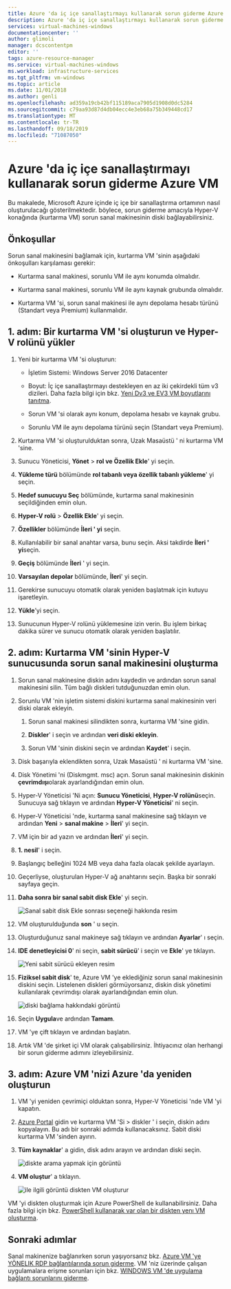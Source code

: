 ```yaml
---
title: Azure 'da iç içe sanallaştırmayı kullanarak sorun giderme Azure VM | Microsoft Docs
description: Azure 'da iç içe sanallaştırmayı kullanarak sorun giderme Azure VM
services: virtual-machines-windows
documentationcenter: ''
author: glimoli
manager: dcscontentpm
editor: ''
tags: azure-resource-manager
ms.service: virtual-machines-windows
ms.workload: infrastructure-services
ms.tgt_pltfrm: vm-windows
ms.topic: article
ms.date: 11/01/2018
ms.author: genli
ms.openlocfilehash: ad359a19cb42bf115189aca7905d1908d0dc5284
ms.sourcegitcommit: c79aa93d87d4db04ecc4e3eb68a75b349448cd17
ms.translationtype: MT
ms.contentlocale: tr-TR
ms.lasthandoff: 09/18/2019
ms.locfileid: "71087050"
---
```

# <a name="troubleshoot-a-problem-azure-vm-by-using-nested-virtualization-in-azure"></a>Azure 'da iç içe sanallaştırmayı kullanarak sorun giderme Azure VM

Bu makalede, Microsoft Azure içinde iç içe bir sanallaştırma ortamının nasıl oluşturulacağı gösterilmektedir. böylece, sorun giderme amacıyla Hyper-V konağında (kurtarma VM) sorun sanal makinesinin diski bağlayabilirsiniz.

## <a name="prerequisites"></a>Önkoşullar

Sorun sanal makinesini bağlamak için, kurtarma VM 'sinin aşağıdaki önkoşulları karşılaması gerekir:

-   Kurtarma sanal makinesi, sorunlu VM ile aynı konumda olmalıdır.

-   Kurtarma sanal makinesi, sorunlu VM ile aynı kaynak grubunda olmalıdır.

-   Kurtarma VM 'si, sorun sanal makinesi ile aynı depolama hesabı türünü (Standart veya Premium) kullanmalıdır.

## <a name="step-1-create-a-rescue-vm-and-install-hyper-v-role"></a>1\. adım: Bir kurtarma VM 'si oluşturun ve Hyper-V rolünü yükler

1.  Yeni bir kurtarma VM 'si oluşturun:

    -  İşletim Sistemi: Windows Server 2016 Datacenter

    -  Boyut: İç içe sanallaştırmayı destekleyen en az iki çekirdekli tüm v3 dizileri. Daha fazla bilgi için bkz. [Yeni Dv3 ve EV3 VM boyutlarını tanıtma](https://azure.microsoft.com/blog/introducing-the-new-dv3-and-ev3-vm-sizes/).

    -  Sorun VM 'si olarak aynı konum, depolama hesabı ve kaynak grubu.

    -  Sorunlu VM ile aynı depolama türünü seçin (Standart veya Premium).

2.  Kurtarma VM 'si oluşturulduktan sonra, Uzak Masaüstü ' ni kurtarma VM 'sine.

3.  Sunucu Yöneticisi, **Yönet** > **rol ve Özellik Ekle**' yi seçin.

4.  **Yükleme türü** bölümünde **rol tabanlı veya özellik tabanlı yükleme**' yi seçin.

5.  **Hedef sunucuyu Seç** bölümünde, kurtarma sanal makinesinin seçildiğinden emin olun.

6.  **Hyper-V rolü** > **Özellik Ekle**' yi seçin.

7.  **Özellikler** bölümünde **İleri ' yi** seçin.

8.  Kullanılabilir bir sanal anahtar varsa, bunu seçin. Aksi takdirde **İleri ' yi**seçin.

9.  **Geçiş** bölümünde **İleri** ' yi seçin.

10. **Varsayılan depolar** bölümünde, **İleri**' yi seçin.

11. Gerekirse sunucuyu otomatik olarak yeniden başlatmak için kutuyu işaretleyin.

12. **Yükle**’yi seçin.

13. Sunucunun Hyper-V rolünü yüklemesine izin verin. Bu işlem birkaç dakika sürer ve sunucu otomatik olarak yeniden başlatılır.

## <a name="step-2-create-the-problem-vm-on-the-rescue-vms-hyper-v-server"></a>2\. adım: Kurtarma VM 'sinin Hyper-V sunucusunda sorun sanal makinesini oluşturma

1.  Sorun sanal makinesine diskin adını kaydedin ve ardından sorun sanal makinesini silin. Tüm bağlı diskleri tutduğunuzdan emin olun. 

2.  Sorunlu VM 'nin işletim sistemi diskini kurtarma sanal makinesinin veri diski olarak ekleyin.

    1.  Sorun sanal makinesi silindikten sonra, kurtarma VM 'sine gidin.

    2.  **Diskler**' i seçin ve ardından **veri diski ekleyin**.

    3.  Sorun VM 'sinin diskini seçin ve ardından **Kaydet**' i seçin.

3.  Disk başarıyla eklendikten sonra, Uzak Masaüstü ' ni kurtarma VM 'sine.

4.  Disk Yönetimi 'ni (Diskmgmt. msc) açın. Sorun sanal makinesinin diskinin **çevrimdışı**olarak ayarlandığından emin olun.

5.  Hyper-V Yöneticisi 'Ni açın: **Sunucu Yöneticisi**, **Hyper-V rolünü**seçin. Sunucuya sağ tıklayın ve ardından **Hyper-V Yöneticisi**' ni seçin.

6.  Hyper-V Yöneticisi 'nde, kurtarma sanal makinesine sağ tıklayın ve ardından **Yeni** > **sanal makine** > **İleri**' yi seçin.

7.  VM için bir ad yazın ve ardından **İleri**' yi seçin.

8.  **1. nesil**' i seçin.

9.  Başlangıç belleğini 1024 MB veya daha fazla olacak şekilde ayarlayın.

10. Geçerliyse, oluşturulan Hyper-V ağ anahtarını seçin. Başka bir sonraki sayfaya geçin.

11. **Daha sonra bir sanal sabit disk Ekle**' yi seçin.

    ![Sanal sabit disk Ekle sonrası seçeneği hakkında resim](media/troubleshoot-vm-by-use-nested-virtualization/attach-disk-later.png)

12. VM oluşturulduğunda **son** ' u seçin.

13. Oluşturduğunuz sanal makineye sağ tıklayın ve ardından **Ayarlar**' ı seçin.

14. **IDE denetleyicisi 0**' ni seçin, **sabit sürücü**' i seçin ve **Ekle**' ye tıklayın.

    ![Yeni sabit sürücü ekleyen resim](media/troubleshoot-vm-by-use-nested-virtualization/create-new-drive.png)    

15. **Fiziksel sabit disk**' te, Azure VM 'ye eklediğiniz sorun sanal makinesinin diskini seçin. Listelenen diskleri görmüyorsanız, diskin disk yönetimi kullanılarak çevrimdışı olarak ayarlandığından emin olun.

    ![diski bağlama hakkındaki görüntü](media/troubleshoot-vm-by-use-nested-virtualization/mount-disk.png)  


17. Seçin **Uygula**ve ardından **Tamam**.

18. VM 'ye çift tıklayın ve ardından başlatın.

19. Artık VM 'de şirket içi VM olarak çalışabilirsiniz. İhtiyacınız olan herhangi bir sorun giderme adımını izleyebilirsiniz.

## <a name="step-3-re-create-your-azure-vm-in-azure"></a>3\. adım: Azure VM 'nizi Azure 'da yeniden oluşturun

1.  VM 'yi yeniden çevrimiçi olduktan sonra, Hyper-V Yöneticisi 'nde VM 'yi kapatın.

2.  [Azure Portal](https://portal.azure.com) gidin ve kurtarma VM 'Si > diskler ' i seçin, diskin adını kopyalayın. Bu adı bir sonraki adımda kullanacaksınız. Sabit diski kurtarma VM 'sinden ayırın.

3.  **Tüm kaynaklar**' a gidin, disk adını arayın ve ardından diski seçin.

     ![diskte arama yapmak için görüntü](media/troubleshoot-vm-by-use-nested-virtualization/search-disk.png)     

4. **VM oluştur**' a tıklayın.

     ![ile ilgili görüntü diskten VM oluşturur](media/troubleshoot-vm-by-use-nested-virtualization/create-vm-from-vhd.png) 

VM 'yi diskten oluşturmak için Azure PowerShell de kullanabilirsiniz. Daha fazla bilgi için bkz. [PowerShell kullanarak var olan bir diskten yenı VM oluşturma](../windows/create-vm-specialized.md#create-the-new-vm). 

## <a name="next-steps"></a>Sonraki adımlar

Sanal makinenize bağlanırken sorun yaşıyorsanız bkz. [Azure VM 'ye YÖNELIK RDP bağlantılarında sorun giderme](troubleshoot-rdp-connection.md). VM 'niz üzerinde çalışan uygulamalara erişme sorunları için bkz. [WINDOWS VM 'de uygulama bağlantı sorunlarını giderme](troubleshoot-app-connection.md).
